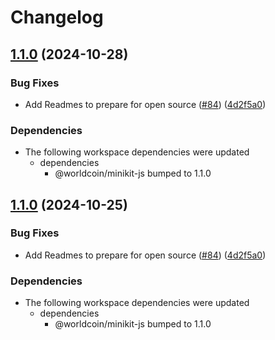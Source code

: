 # Changelog

## [1.1.0](https://github.com/worldcoin/minikit-js/compare/react-v1.0.0...react-v1.1.0) (2024-10-28)


### Bug Fixes

* Add Readmes to prepare for open source ([#84](https://github.com/worldcoin/minikit-js/issues/84)) ([4d2f5a0](https://github.com/worldcoin/minikit-js/commit/4d2f5a01a392d8ab7743747ce3ca5ba481999db5))


### Dependencies

* The following workspace dependencies were updated
  * dependencies
    * @worldcoin/minikit-js bumped to 1.1.0

## [1.1.0](https://github.com/worldcoin/minikit-js/compare/react-v1.0.1...react-v1.1.0) (2024-10-25)


### Bug Fixes

* Add Readmes to prepare for open source ([#84](https://github.com/worldcoin/minikit-js/issues/84)) ([4d2f5a0](https://github.com/worldcoin/minikit-js/commit/4d2f5a01a392d8ab7743747ce3ca5ba481999db5))


### Dependencies

* The following workspace dependencies were updated
  * dependencies
    * @worldcoin/minikit-js bumped to 1.1.0

